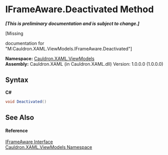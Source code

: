 # IFrameAware.Deactivated Method 
 _**\[This is preliminary documentation and is subject to change.\]**_

\[Missing <summary> documentation for "M:Cauldron.XAML.ViewModels.IFrameAware.Deactivated"\]

**Namespace:**&nbsp;<a href="N_Cauldron_XAML_ViewModels">Cauldron.XAML.ViewModels</a><br />**Assembly:**&nbsp;Cauldron.XAML (in Cauldron.XAML.dll) Version: 1.0.0.0 (1.0.0.0)

## Syntax

**C#**<br />
``` C#
void Deactivated()
```


## See Also


#### Reference
<a href="T_Cauldron_XAML_ViewModels_IFrameAware">IFrameAware Interface</a><br /><a href="N_Cauldron_XAML_ViewModels">Cauldron.XAML.ViewModels Namespace</a><br />